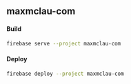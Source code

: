 ## maxmclau-com

#### Build

```bash
firebase serve --project maxmclau-com
```

#### Deploy

```bash
firebase deploy --project maxmclau-com
```
